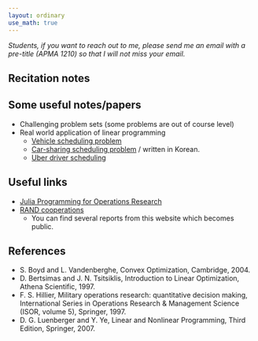 ```yaml
---
layout: ordinary
use_math: true 
---
```


*Students, if you want to reach out to me, please send me an email with a pre-title (APMA 1210) so that I will not miss your email.*


## Recitation notes

## Some useful notes/papers

- Challenging problem sets (some problems are out of course level)
- Real world application of linear programming
  - [Vehicle scheduling problem](https://www.jstor.org/stable/3009018)
  - [Car-sharing scheduling problem](https://tech.socarcorp.kr/data/2022/06/10/reservation-tetris.html) / written in Korean. 
  - [Uber driver scheduling](https://towardsdatascience.com/uber-driver-schedule-optimization-62879ea41658)

## Useful links

- [Julia Programming for Operations Research](https://www.chkwon.net/julia/#julia-programming-for-operations-research-2nd-edition)
- [RAND cooperations](https://www.rand.org/pubs/papers/P936.html)
  - You can find several reports from this website which becomes public.

## References
- S. Boyd and L. Vandenberghe, Convex Optimization, Cambridge, 2004.
- D. Bertsimas and J. N. Tsitsiklis, Introduction to Linear Optimization, Athena Scientific, 1997.
- F. S. Hillier, Military operations research: quantitative decision making, International Series in Operations Research & Management Science (ISOR, volume 5), Springer, 1997.
- D. G. Luenberger and Y. Ye, Linear and Nonlinear Programming, Third Edition, Springer, 2007.
  
